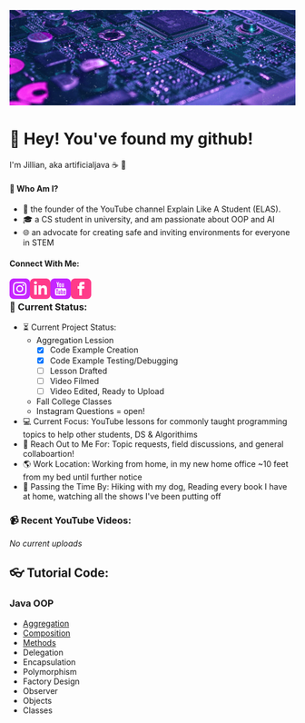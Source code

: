 [![Header](https://github.com/artificialjava/artificialjava/blob/master/github.png?raw=true "Header")](https://www.instagram.com/jilliana_anderson/)

# :wave: Hey! You've found my github!
I'm Jillian, aka artificialjava :coffee: :sunrise_over_mountains:

#### :cherry_blossom: Who Am I?
- :memo: the founder of the YouTube channel Explain Like A Student (ELAS). 
- :mortar_board: a CS student in university, and am passionate about OOP and AI
- :globe_with_meridians: an advocate for creating safe and inviting environments for everyone in STEM

#### Connect With Me:
[<img align="left" alt="Instagram" width="36px" src="https://github.com/artificialjava/artificialjava/blob/master/iconmonstr-instagram-13-240.png?raw=true" />]("https://www.instagram.com/jilliana_anderson/)

[<img align="left" alt="LinkedIn" width="36px" src="https://github.com/artificialjava/artificialjava/blob/master/iconmonstr-linkedin-3-240.png?raw=true" />](https://www.linkedin.com/in/jillianaanderson/)

[<img align="left" alt="Youtube" width="36px" src="https://github.com/artificialjava/artificialjava/blob/master/iconmonstr-youtube-3-240.png?raw=true" />](https://www.youtube.com/channel/UCDDz9oojRgKkLCNdOJBAeKw/featured)

[<img align="left" alt="Facebook" width="36px" src="https://github.com/artificialjava/artificialjava/blob/master/iconmonstr-facebook-3-240%20(1).png?raw=true" />](https://www.facebook.com/jillianaand/) <br/>

### :house_with_garden: Current Status:
- :hourglass_flowing_sand: Current Project Status: 
   - Aggregation Lession
     - [x] Code Example Creation
     - [x] Code Example Testing/Debugging
     - [ ] Lesson Drafted
     - [ ] Video Filmed
     - [ ] Video Edited, Ready to Upload
   - Fall College Classes
   - Instagram Questions = open!
- :computer: Current Focus: YouTube lessons for commonly taught programming topics to help other students, DS & Algorithims
- :speech_balloon: Reach Out to Me For: Topic requests, field discussions, and general collaboartion!
- :earth_americas: Work Location: Working from home, in my new home office ~10 feet from my bed until further notice
- :dog: Passing the Time By: Hiking with my dog, Reading every book I have at home, watching all the shows I've been putting off

### :video_camera: Recent YouTube Videos:
 *No current uploads*

## :eyeglasses: Tutorial Code: 
### Java OOP
- [Aggregation](https://github.com/artificialjava/AggregationExample)
- [Composition](https://github.com/artificialjava/CompositionExample)
- [Methods](https://github.com/artificialjava/MethodsExample)
- Delegation
- Encapsulation
- Polymorphism
- Factory Design
- Observer
- Objects
- Classes
